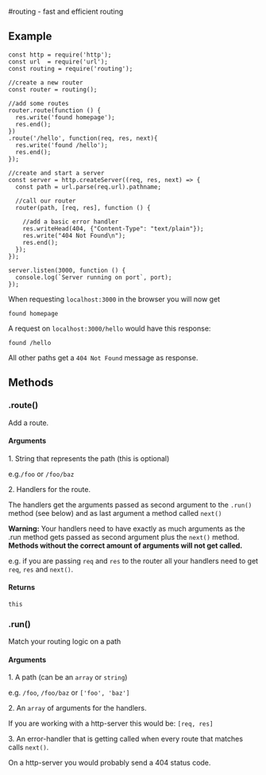 #routing - fast and efficient routing
## Example
```
const http = require('http');
const url  = require('url');
const routing = require('routing');

//create a new router
const router = routing();

//add some routes
router.route(function () {
  res.write('found homepage');
  res.end();
})
.route('/hello', function(req, res, next){
  res.write('found /hello');
  res.end();
});

//create and start a server
const server = http.createServer((req, res, next) => {
  const path = url.parse(req.url).pathname;
  
  //call our router
  router(path, [req, res], function () {
  
    //add a basic error handler
    res.writeHead(404, {"Content-Type": "text/plain"});
    res.write("404 Not Found\n");
    res.end();
  });
});

server.listen(3000, function () {
  console.log(`Server running on port`, port);
});
```
When requesting `localhost:3000` in the browser you will now get
```
found homepage
```
A request on `localhost:3000/hello` would have this response:
```
found /hello
```
All other paths get a `404 Not Found` message as response.
## Methods
### .route()
Add a route.
#### Arguments
1\. String that represents the path (this is optional)

e.g.`/foo` or `/foo/baz`

2\. Handlers for the route.

The handlers get the arguments passed as second argument to the `.run()` method (see below) and as last argument a method called `next()`

__Warning:__ Your handlers need to have exactly as much arguments as the .run method gets passed as second argument plus the `next()` method.
__Methods without the correct amount of arguments will not get called.__

e.g. if you are passing `req` and `res` to the router all your handlers need to get `req`, `res` and `next()`.

#### Returns
`this`

### .run()
Match your routing logic on a path

#### Arguments
1\. A path (can be an `array` or `string`)

e.g. `/foo`, `/foo/baz` or `['foo', 'baz']`

2\. An `array` of arguments for the handlers.

If you are working with a http-server this would be:
`[req, res]`

3\. An error-handler that is getting called when every route that matches calls `next()`.

On a http-server you would probably send a 404 status code.
